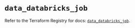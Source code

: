 # `data_databricks_job`

Refer to the Terraform Registry for docs: [`data_databricks_job`](https://registry.terraform.io/providers/databricks/databricks/1.94.0/docs/data-sources/job).
